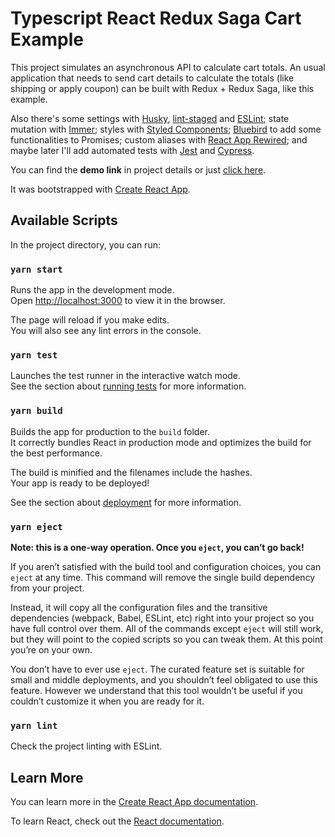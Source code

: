 # Typescript React Redux Saga Cart Example

This project simulates an asynchronous API to calculate cart totals. An usual application that needs to send cart details to calculate the totals (like shipping or apply coupon) can be built with Redux + Redux Saga, like this example.

Also there's some settings with [Husky](https://github.com/typicode/husky), [lint-staged](https://github.com/okonet/lint-staged) and [ESLint](https://github.com/eslint/eslint); state mutation with [Immer](https://github.com/immerjs/immer); styles with [Styled Components](https://github.com/styled-components/styled-components); [Bluebird](https://github.com/petkaantonov/bluebird) to add some functionalities to Promises; custom aliases with [React App Rewired](https://github.com/timarney/react-app-rewired); and maybe later I'll add automated tests with [Jest](https://github.com/facebook/jest) and [Cypress](https://github.com/cypress-io/cypress).

You can find the **demo link** in project details or just [click here](https://eliasjnior.github.io/typescript-react-redux-saga-cart-example/).

It was bootstrapped with [Create React App](https://github.com/facebook/create-react-app).

## Available Scripts

In the project directory, you can run:

### `yarn start`

Runs the app in the development mode.<br />
Open [http://localhost:3000](http://localhost:3000) to view it in the browser.

The page will reload if you make edits.<br />
You will also see any lint errors in the console.

### `yarn test`

Launches the test runner in the interactive watch mode.<br />
See the section about [running tests](https://facebook.github.io/create-react-app/docs/running-tests) for more information.

### `yarn build`

Builds the app for production to the `build` folder.<br />
It correctly bundles React in production mode and optimizes the build for the best performance.

The build is minified and the filenames include the hashes.<br />
Your app is ready to be deployed!

See the section about [deployment](https://facebook.github.io/create-react-app/docs/deployment) for more information.

### `yarn eject`

**Note: this is a one-way operation. Once you `eject`, you can’t go back!**

If you aren’t satisfied with the build tool and configuration choices, you can `eject` at any time. This command will remove the single build dependency from your project.

Instead, it will copy all the configuration files and the transitive dependencies (webpack, Babel, ESLint, etc) right into your project so you have full control over them. All of the commands except `eject` will still work, but they will point to the copied scripts so you can tweak them. At this point you’re on your own.

You don’t have to ever use `eject`. The curated feature set is suitable for small and middle deployments, and you shouldn’t feel obligated to use this feature. However we understand that this tool wouldn’t be useful if you couldn’t customize it when you are ready for it.

### `yarn lint`

Check the project linting with ESLint.

## Learn More

You can learn more in the [Create React App documentation](https://facebook.github.io/create-react-app/docs/getting-started).

To learn React, check out the [React documentation](https://reactjs.org/).
